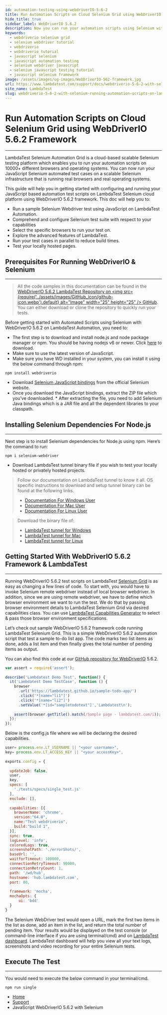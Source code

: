 ```yaml
---
id: automation-testing-using-webdriverIO-5-6-2
title: Run Automation Scripts on Cloud Selenium Grid using WebDriverIO 5.6.2 Framework | LambdaTest
hide_title: true
sidebar_label: WebDriverIO 5.6.2
description: Now you can run your automation scripts using Selenium with WebDriverIO 5.6.2 on LambdaTest online grid of 10000+ real desktop browsers and real operating systems.
keywords:
  - webdriverio selenium grid
  - selenium webdriver tutorial
  - webdriverio
  - webdriverio tutorial
  - javascript selenium
  - javascript automation testing
  - selenium webdriver javascript
  - selenium javascript testing tutorial
  - javascript selenium framework
image: /assets/images/og-images/WebDriverIO-562-framework.jpg
url: https://www.lambdatest.com/support/docs/webdriverio-5-6-2-with-selenium-running-automation-scripts-on-lambdatest-selenium-grid/
site_name: LambdaTest
slug: webdriverio-5-6-2-with-selenium-running-automation-scripts-on-lambdatest-selenium-grid/
---
```

<script type="application/ld+json"
      dangerouslySetInnerHTML={{ __html: JSON.stringify({
       "@context": "https://schema.org",
        "@type": "BreadcrumbList",
        "itemListElement": [{
          "@type": "ListItem",
          "position": 1,
          "name": "Home",
          "item": "https://www.lambdatest.com"
        },{
          "@type": "ListItem",
          "position": 2,
          "name": "Support",
          "item": "https://www.lambdatest.com/support/docs/"
        },{
          "@type": "ListItem",
          "position": 3,
          "name": "JavaScript WebDriverIO 5.6.2 with Selenium",
          "item": "https://www.lambdatest.com/support/docs/webdriverio-5-6-2-with-selenium-running-automation-scripts-on-lambdatest-selenium-grid/"
        }]
      })
    }}
></script>

# Run Automation Scripts on Cloud Selenium Grid using WebDriverIO 5.6.2 Framework
* * *
LambdaTest Selenium Automation Grid is a cloud-based scalable Selenium testing platform which enables you to run your automation scripts on 10000+ different browsers and operating systems. You can now run your JavaScript Selenium automated test cases on a scalable Selenium infrastructure that is running real browsers and real operating systems.

This guide will help you in getting started with configuring and running your JavaScript based automation test scripts on LambdaTest Selenium cloud platform using WebDriverIO 5.6.2 framework. This doc will help you to:

* Run a sample Selenium Webdriver test using JavaScript on LambdaTest Automation.
* Comprehend and configure Selenium test suite with respect to your capabilities
* Select the specific browsers to run your test on.
* Explore the advanced features of LambdaTest.
* Run your test cases in parallel to reduce build times.
* Test your locally hosted pages.

## Prerequisites For Running WebDriverIO & Selenium
* * *
>All the code samples in this documentation can be found in the [WebDriverIO 5.6.2 LambdaTest Repository on <img src={require('../assets/images/GitHub_icon/github-icon.webp').default} alt="Image" width="25" height="25" /> GitHub](https://github.com/LambdaTest/webdriverio-selenium). You can either download or clone the repository to quickly run your tests.

Before getting started with Automated Scripts using Selenium with WebDriverIO 5.6.2 on LambdaTest Automation, you need to:

* The first step is to download and install node.js and node package manager or npm. You should be having nodejs v6 or newer. Click [here](https://nodejs.org/en/) to download.
* Make sure to use the latest version of JavaScript.
* Make sure you have WD installed in your system, you can install it using the below command through npm:

`npm install webdriverio`

* Download [Selenium JavaScript bindings](http://www.seleniumhq.org/download/) from the official Selenium website.
* Once you download the JavaScript bindings, extract the ZIP file which you’ve downloaded. * After extracting the file, you need to add Selenium Java bindings which is a JAR file and all the dependent libraries to your classpath.

## Installing Selenium Dependencies For Node.js
* * *
Next step is to install Selenium dependencies for Node.js using npm. Here’s the command to run:

`npm i selenium-webdriver`

* Download LambdaTest tunnel binary file if you wish to test your locally hosted or privately hosted projects.

> Follow our documentation on LambdaTest tunnel to know it all. OS specific instructions to download and setup tunnel binary can be found at the following links.
> * [Documentation For Windows User](/docs/local-testing-for-windows/)
> * [Documentation For Mac User](/docs/local-testing-for-macos/)
> * [Documentation For Linux User](/docs/local-testing-for-linux/)

> Download the binary file of:
> * [LambdaTest tunnel for Windows](https://downloads.lambdatest.com/tunnel/v3/windows/64bit/LT_Windows.zip)
> * [LambdaTest tunnel for Mac](https://downloads.lambdatest.com/tunnel/v3/mac/64bit/LT_Mac.zip)
> * [LambdaTest tunnel for Linux](https://downloads.lambdatest.com/tunnel/v3/linux/64bit/LT_Linux.zip)

## Getting Started With WebDriverIO 5.6.2 Framework & LambdaTest
* * *
Running WebDriverIO 5.6.2 test scripts on LambdaTest [Selenium Grid](https://www.lambdatest.com/blog/why-selenium-grid-is-ideal-for-automated-browser-testing/) is as easy as changing a few lines of code. To start with, you would have to invoke Selenium remote webdriver instead of local browser webdriver. In addition, since we are using remote webdriver, we have to define which browser environment we want to run the test. We do that by passing browser environment details to LambdaTest Selenium Grid via desired capabilities class. You can use [LambdaTest Capabilities Generator](https://www.lambdatest.com/capabilities-generator/) to select & pass those browser environment specifications.

Let’s check out sample WebDriverIO 5.6.2 framework code running LambdaTest Selenium Grid. This is a simple WebDriverIO 5.6.2 automation script that test a sample to-do list app. The code marks two list items as done, adds a list item and then finally gives the total number of pending items as output.

You can also find this code at our [GitHub repository for WebDriverIO](https://github.com/LambdaTest/webdriverio-selenium) 5.6.2.
``` js
var assert = require('assert');
 
describe('Lambdatest Demo Test', function() {
  it('Lambdatest Demo TestCase', function () {
    browser
      .url('https://lambdatest.github.io/sample-todo-app/')
      .click('*[name="li1"]')
      .click('*[name="li2"]')
      .setValue('*[id="sampletodotext"]','Lambdatest\n');
     
    assert(browser.getTitle().match(/Sample page - lambdatest.com/i));
  });
});
```

Below is the config.js file where we will be declaring the desired capabilities.

``` js
user= process.env.LT_USERNAME || "<your username>",
key= process.env.LT_ACCESS_KEY || "<your accessKey>",
 
exports.config = {
 
  updateJob: false,
  user,
  key,
  specs: [
    './tests/specs/single_test.js'
  ],
  exclude: [],
 
  capabilities: [{
    browserName: 'chrome',
    version:"64.0",
    name:"Test webdriverio",
    build:"build 1",
  }],
  sync: true,
  logLevel: 'info',
  coloredLogs: true,
  screenshotPath: './errorShots/',
  baseUrl: '',
  waitforTimeout: 100000,
  connectionRetryTimeout: 90000,
  connectionRetryCount: 1,
  path: '/wd/hub',
  hostname: 'hub.lambdatest.com',
  port: 80,
 
  framework: 'mocha',
  mochaOpts: {
      ui: 'bdd'
  }
}
```

The Selenium WebDriver test would open a URL, mark the first two items in the list as done, add an item in the list, and return the total number of pending item. Your results would be displayed on the test console (or command-line interface if you are using terminal/cmd) and on [LambdaTest dashboard](https://accounts.lambdatest.com/dashboard). LambdaTest dashboard will help you view all your text logs, screenshots and video recording for your entire Selenium tests.

## Execute The Test
* * *
You would need to execute the below command in your terminal/cmd.

`npm run single`

<nav aria-label="breadcrumbs">
  <ul className="breadcrumbs">
    <li className="breadcrumbs__item">
      <a className="breadcrumbs__link" target="_self" href="https://www.lambdatest.com">
        Home
      </a>
    </li>
    <li className="breadcrumbs__item">
      <a className="breadcrumbs__link" target="_self" href="https://www.lambdatest.com/support/docs/">
        Support
      </a>
    </li>
    <li className="breadcrumbs__item breadcrumbs__item--active">
      <span className="breadcrumbs__link">
       JavaScript WebDriverIO 5.6.2 with Selenium
      </span>
    </li>
  </ul>
</nav>